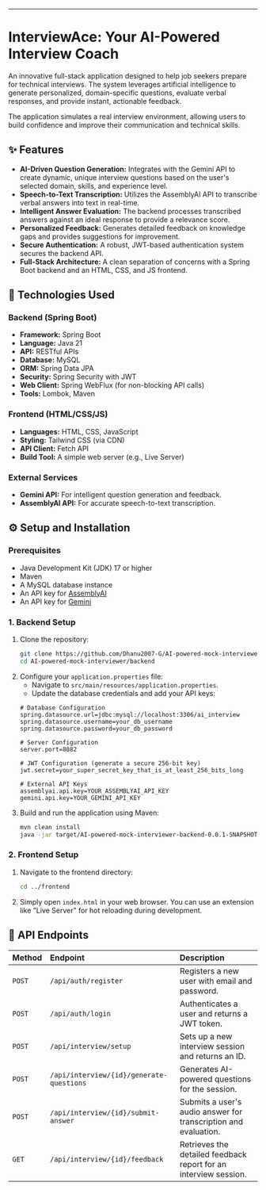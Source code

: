 -----

# InterviewAce: Your AI-Powered Interview Coach

An innovative full-stack application designed to help job seekers prepare for technical interviews. The system leverages artificial intelligence to generate personalized, domain-specific questions, evaluate verbal responses, and provide instant, actionable feedback.

The application simulates a real interview environment, allowing users to build confidence and improve their communication and technical skills.

## ✨ Features

  - **AI-Driven Question Generation:** Integrates with the Gemini API to create dynamic, unique interview questions based on the user's selected domain, skills, and experience level.
  - **Speech-to-Text Transcription:** Utilizes the AssemblyAI API to transcribe verbal answers into text in real-time.
  - **Intelligent Answer Evaluation:** The backend processes transcribed answers against an ideal response to provide a relevance score.
  - **Personalized Feedback:** Generates detailed feedback on knowledge gaps and provides suggestions for improvement.
  - **Secure Authentication:** A robust, JWT-based authentication system secures the backend API.
  - **Full-Stack Architecture:** A clean separation of concerns with a Spring Boot backend and an HTML, CSS, and JS frontend.

## 🚀 Technologies Used

### Backend (Spring Boot)

  - **Framework:** Spring Boot 
  - **Language:** Java 21
  - **API:** RESTful APIs
  - **Database:** MySQL 
  - **ORM:** Spring Data JPA
  - **Security:** Spring Security with JWT
  - **Web Client:** Spring WebFlux (for non-blocking API calls)
  - **Tools:** Lombok, Maven

### Frontend (HTML/CSS/JS)

  - **Languages:** HTML, CSS, JavaScript
  - **Styling:** Tailwind CSS (via CDN)
  - **API Client:** Fetch API
  - **Build Tool:** A simple web server (e.g., Live Server)

### External Services

  - **Gemini API:** For intelligent question generation and feedback.
  - **AssemblyAI API:** For accurate speech-to-text transcription.

## ⚙️ Setup and Installation

### Prerequisites

  - Java Development Kit (JDK) 17 or higher
  - Maven
  - A MySQL database instance
  - An API key for [AssemblyAI](https://www.assemblyai.com/dashboard/signup)
  - An API key for [Gemini](https://www.google.com/search?q=https://ai.google.dev/docs/get_started)

### 1\. Backend Setup

1.  Clone the repository:
    ```sh
    git clone https://github.com/Dhanu2007-G/AI-powered-mock-interviewer.git
    cd AI-powered-mock-interviewer/backend
    ```
2.  Configure your `application.properties` file:
      * Navigate to `src/main/resources/application.properties`.
      * Update the database credentials and add your API keys:
    <!-- end list -->
    ```properties
    # Database Configuration
    spring.datasource.url=jdbc:mysql://localhost:3306/ai_interview
    spring.datasource.username=your_db_username
    spring.datasource.password=your_db_password

    # Server Configuration
    server.port=8082

    # JWT Configuration (generate a secure 256-bit key)
    jwt.secret=your_super_secret_key_that_is_at_least_256_bits_long

    # External API Keys
    assemblyai.api.key=YOUR_ASSEMBLYAI_API_KEY
    gemini.api.key=YOUR_GEMINI_API_KEY
    ```
3.  Build and run the application using Maven:
    ```sh
    mvn clean install
    java -jar target/AI-powered-mock-interviewer-backend-0.0.1-SNAPSHOT.jar
    ```

### 2\. Frontend Setup

1.  Navigate to the frontend directory:
    ```sh
    cd ../frontend
    ```
2.  Simply open `index.html` in your web browser. You can use an extension like "Live Server" for hot reloading during development.

## 📌 API Endpoints

| Method | Endpoint                             | Description                                                    |
| :----- | :----------------------------------- | :------------------------------------------------------------- |
| `POST` | `/api/auth/register`                 | Registers a new user with email and password.                  |
| `POST` | `/api/auth/login`                    | Authenticates a user and returns a JWT token.                  |
| `POST` | `/api/interview/setup`               | Sets up a new interview session and returns an ID.             |
| `POST` | `/api/interview/{id}/generate-questions` | Generates AI-powered questions for the session.                |
| `POST` | `/api/interview/{id}/submit-answer`      | Submits a user's audio answer for transcription and evaluation.  |
| `GET`  | `/api/interview/{id}/feedback`           | Retrieves the detailed feedback report for an interview session. |
